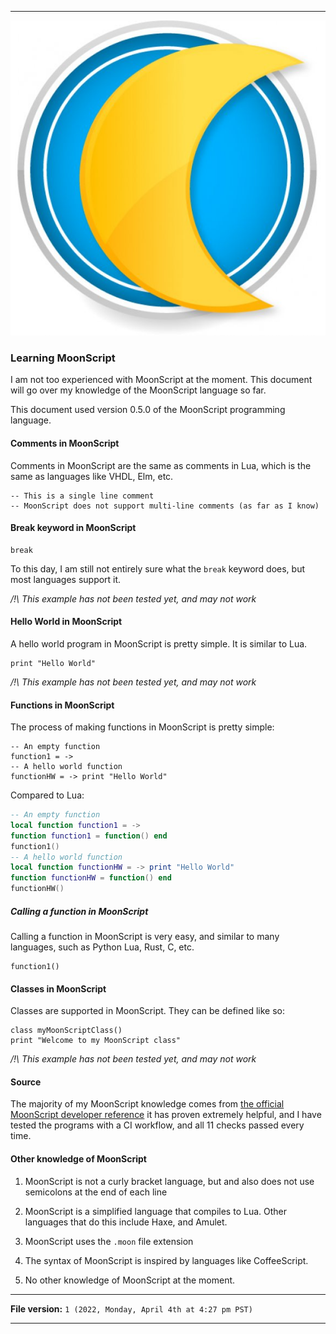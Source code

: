 
***

![/MoonScript_PlaceHolderLogo_577px_WHITEBACKGROUND.jpeg](/MoonScript_PlaceHolderLogo_577px_WHITEBACKGROUND.jpeg)

### Learning MoonScript

I am not too experienced with MoonScript at the moment. This document will go over my knowledge of the MoonScript language so far.

This document used version 0.5.0 of the MoonScript programming language.

#### Comments in MoonScript

Comments in MoonScript are the same as comments in Lua, which is the same as languages like VHDL, Elm, etc.

```moonscript
-- This is a single line comment
-- MoonScript does not support multi-line comments (as far as I know)
```

#### Break keyword in MoonScript

```moonscript
break
```

To this day, I am still not entirely sure what the `break` keyword does, but most languages support it.

_/!\ This example has not been tested yet, and may not work_

#### Hello World in MoonScript

A hello world program in MoonScript is pretty simple. It is similar to Lua.

```moonscript
print "Hello World"
```

_/!\ This example has not been tested yet, and may not work_

#### Functions in MoonScript

The process of making functions in MoonScript is pretty simple:

```moonscript 
-- An empty function
function1 = ->
-- A hello world function
functionHW = -> print "Hello World"
```

Compared to Lua:

```lua
-- An empty function
local function function1 = ->
function function1 = function() end
function1()
-- A hello world function
local function functionHW = -> print "Hello World"
function functionHW = function() end
functionHW()
```

##### Calling a function in MoonScript

Calling a function in MoonScript is very easy, and similar to many languages, such as Python Lua, Rust, C, etc.

```moonscript
function1()
```

#### Classes in MoonScript

Classes are supported in MoonScript. They can be defined like so:

```moonscript
class myMoonScriptClass()
print "Welcome to my MoonScript class"
```

_/!\ This example has not been tested yet, and may not work_

#### Source

The majority of my MoonScript knowledge comes from [the official MoonScript developer reference](https://moonscript.org/reference/) it has proven extremely helpful, and I have tested the programs with a CI workflow, and all 11 checks passed every time.

#### Other knowledge of MoonScript

1. MoonScript is not a curly bracket language, but and also does not use semicolons at the end of each line

2. MoonScript is a simplified language that compiles to Lua. Other languages that do this include Haxe, and Amulet.

3. MoonScript uses the `.moon` file extension

4. The syntax of MoonScript is inspired by languages like CoffeeScript.

5. No other knowledge of MoonScript at the moment.

***

**File version:** `1 (2022, Monday, April 4th at 4:27 pm PST)`

***
